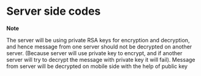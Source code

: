 # Server side codes

**Note**

The server will be using private RSA keys for encryption and decryption, and hence message from one server should not be decrypted on another server. (Because server will use private key to encrypt, and if another server will try to decrypt the message with private key it will fail). Message from server will be decrypted on mobile side with the help of public key